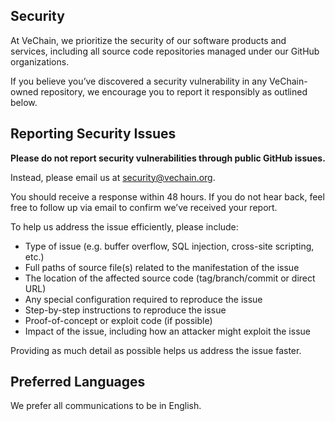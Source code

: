 <!-- BEGIN VECHAIN SECURITY.MD BLOCK -->

## Security

At VeChain, we prioritize the security of our software products and services, including all source code repositories managed under our GitHub organizations.

If you believe you’ve discovered a security vulnerability in any VeChain-owned repository, we encourage you to report it responsibly as outlined below.

## Reporting Security Issues

**Please do not report security vulnerabilities through public GitHub issues.**

Instead, please email us at [security@vechain.org](mailto:security@vechain.org).

You should receive a response within 48 hours. If you do not hear back, feel free to follow up via email to confirm we’ve received your report.

To help us address the issue efficiently, please include:

  * Type of issue (e.g. buffer overflow, SQL injection, cross-site scripting, etc.)
  * Full paths of source file(s) related to the manifestation of the issue
  * The location of the affected source code (tag/branch/commit or direct URL)
  * Any special configuration required to reproduce the issue
  * Step-by-step instructions to reproduce the issue
  * Proof-of-concept or exploit code (if possible)
  * Impact of the issue, including how an attacker might exploit the issue

Providing as much detail as possible helps us address the issue faster.

## Preferred Languages

We prefer all communications to be in English.

<!-- END VECHAIN SECURITY.MD BLOCK -->